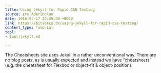 ```yaml
---
title: Using Jekyll for Rapid CSS Testing
source: Ire Aderinokun
date: 2016-05-17 23:20:00 +0000
link: https://bitsofco.de/using-jekyll-for-rapid-css-testing/
content_type: Tutorial
tool:
- tool/jekyll.md

---
```

The Cheatsheets site uses Jekyll in a rather unconventional way. There are no blog posts, as is usually expected and instead we have “cheatsheets” (e.g. the cheatsheet for Flexbox or object-fit & object-position).





